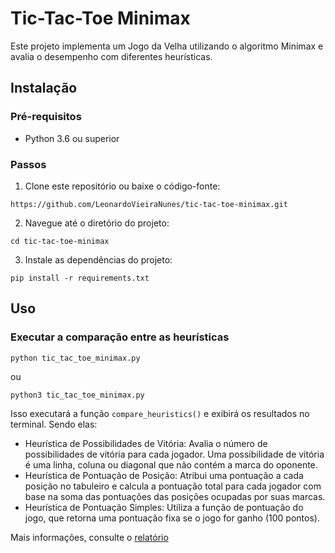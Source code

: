 # Tic-Tac-Toe Minimax

Este projeto implementa um Jogo da Velha utilizando o algoritmo Minimax e avalia o desempenho com diferentes heurísticas.

## Instalação

### Pré-requisitos

- Python 3.6 ou superior

### Passos

1. Clone este repositório ou baixe o código-fonte:
```
https://github.com/LeonardoVieiraNunes/tic-tac-toe-minimax.git
```
2. Navegue até o diretório do projeto:
```
cd tic-tac-toe-minimax
```
3. Instale as dependências do projeto:
```
pip install -r requirements.txt
```
## Uso

### Executar a comparação entre as heurísticas
```
python tic_tac_toe_minimax.py
```
ou
```
python3 tic_tac_toe_minimax.py
```
Isso executará a função `compare_heuristics()` e exibirá os resultados no terminal. Sendo elas:

- Heurística de Possibilidades de Vitória: Avalia o número de possibilidades de vitória para cada jogador. Uma possibilidade de vitória é uma linha, coluna ou diagonal que não contém a marca do oponente.
- Heurística de Pontuação de Posição: Atribui uma pontuação a cada posição no tabuleiro e calcula a pontuação total para cada jogador com base na soma das pontuações das posições ocupadas por suas marcas.
- Heurística de Pontuação Simples: Utiliza a função de pontuação do jogo, que retorna uma pontuação fixa se o jogo for ganho (100 pontos).

Mais informações, consulte o [relatório](relatorio.pdf)
